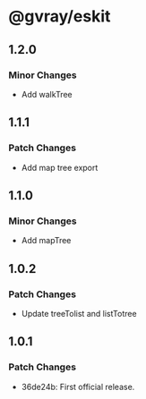# @gvray/eskit

## 1.2.0

### Minor Changes

- Add walkTree

## 1.1.1

### Patch Changes

- Add map tree export

## 1.1.0

### Minor Changes

- Add mapTree

## 1.0.2

### Patch Changes

- Update treeTolist and listTotree

## 1.0.1

### Patch Changes

- 36de24b: First official release.
